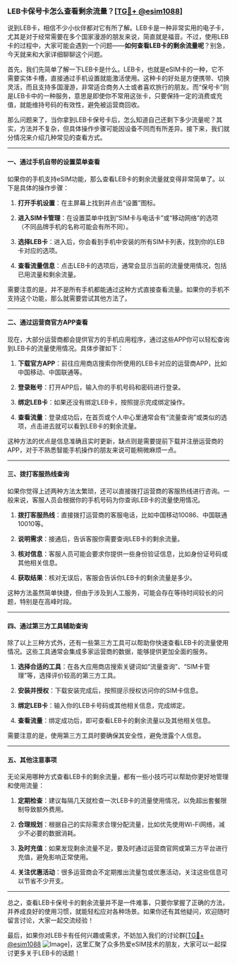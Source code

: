 ### LEB卡保号卡怎么查看剩余流量？[[TG💪+ @esim1088](https://t.me/s/esim1088)]

说到LEB卡，相信不少小伙伴都对它有所了解。LEB卡是一种非常实用的电子卡，尤其是对于经常需要在多个国家漫游的朋友来说，简直就是福音。不过，使用LEB卡的过程中，大家可能会遇到一个问题——**如何查看LEB卡的剩余流量呢**？别急，今天就来和大家详细聊聊这个问题。

首先，我们先简单了解一下LEB卡是什么。LEB卡，也就是eSIM卡的一种，它不需要实体卡槽，直接通过手机设置就能激活使用。这种卡的好处是方便携带、切换灵活，而且支持多国漫游，非常适合商务人士或者喜欢旅行的朋友。而“保号卡”则是LEB卡中的一种服务，意思是即使你不常用这张卡，只要保持一定的消费或充值，就能维持号码的有效性，避免被运营商回收。

那么问题来了，当你拿到LEB卡保号卡后，怎么知道自己还剩下多少流量呢？其实，方法并不复杂，但具体操作步骤可能因设备不同而有所差异。接下来，我们就分情况来介绍几种常见的查看方式。

---

#### **一、通过手机自带的设置菜单查看**

如果你的手机支持eSIM功能，那么查看LEB卡的剩余流量就变得非常简单了。以下是具体的操作步骤：

1. **打开手机设置**：在主屏幕上找到并点击“设置”图标。
   
2. **进入SIM卡管理**：在设置菜单中找到“SIM卡与电话卡”或“移动网络”的选项（不同品牌手机的名称可能会有所不同）。

3. **选择LEB卡**：进入后，你会看到手机中安装的所有SIM卡列表，找到你的LEB卡对应的选项。

4. **查看流量信息**：点击LEB卡的选项后，通常会显示当前的流量使用情况，包括已用流量和剩余流量。

需要注意的是，并不是所有手机都能通过这种方式直接查看流量。如果你的手机不支持这个功能，那么就需要尝试其他方法了。

---

#### **二、通过运营商官方APP查看**

现在，大部分运营商都会提供官方的手机应用程序，通过这些APP你可以轻松查询到LEB卡的流量使用情况。具体步骤如下：

1. **下载官方APP**：前往应用商店搜索你所使用的LEB卡对应的运营商APP，比如中国移动、中国联通等。

2. **登录账号**：打开APP后，输入你的手机号码和密码进行登录。

3. **绑定LEB卡**：如果还没有绑定LEB卡，按照提示完成绑定操作。

4. **查看流量**：登录成功后，在首页或个人中心里通常会有“流量查询”或类似的选项，点击进去就可以看到LEB卡的剩余流量。

这种方法的优点是信息准确且实时更新，缺点则是需要提前下载并注册运营商的APP，对于不熟悉智能手机操作的朋友来说可能稍微麻烦一点。

---

#### **三、拨打客服热线查询**

如果你觉得上述两种方法太繁琐，还可以直接拨打运营商的客服热线进行咨询。一般来说，客服人员会根据你的手机号码为你查询LEB卡的流量使用情况。

1. **拨打客服热线**：直接拨打运营商的客服电话，比如中国移动10086、中国联通10010等。

2. **说明需求**：接通后，告诉客服你需要查询LEB卡的剩余流量。

3. **核对信息**：客服人员可能会要求你提供一些身份验证信息，比如身份证号码或其他相关信息。

4. **获取结果**：核对无误后，客服会告诉你LEB卡的剩余流量是多少。

这种方法虽然简单快捷，但由于涉及到人工服务，可能会存在等待时间较长的问题，特别是在高峰时段。

---

#### **四、通过第三方工具辅助查询**

除了以上三种方式外，还有一些第三方工具可以帮助你快速查看LEB卡的流量使用情况。这些工具通常会集成多家运营商的数据，能够提供更加全面的服务。

1. **选择合适的工具**：在各大应用商店搜索关键词如“流量查询”、“SIM卡管理”等，选择评价较高的第三方工具。

2. **安装并授权**：下载安装完成后，按照提示授权访问你的SIM卡信息。

3. **绑定LEB卡**：输入你的LEB卡号码或其他相关信息，完成绑定。

4. **查看流量**：绑定成功后，即可查看LEB卡的剩余流量以及其他相关信息。

需要注意的是，使用第三方工具时要确保其安全性，避免泄露个人信息。

---

#### **五、其他注意事项**

无论采用哪种方式查看LEB卡的剩余流量，都有一些小技巧可以帮助你更好地管理和使用流量：

1. **定期检查**：建议每隔几天就检查一次LEB卡的流量使用情况，以免超出套餐限制导致额外费用。

2. **合理规划**：根据自己的实际需求合理分配流量，比如优先使用Wi-Fi网络，减少不必要的数据消耗。

3. **及时充值**：如果发现剩余流量不足，要及时通过运营商官网或第三方平台进行充值，避免影响正常使用。

4. **关注优惠活动**：很多运营商会不定期推出流量包或优惠活动，关注这些信息可以节省不少开支。

---

总之，查看LEB卡保号卡的剩余流量并不是一件难事，只要你掌握了正确的方法，并养成良好的使用习惯，就能轻松应对各种场景。如果你还有其他疑问，欢迎随时留言讨论，大家一起交流经验！

最后，如果你对LEB卡有任何兴趣或需求，不妨加入我们的讨论群[[TG💪+ @esim1088](https://t.me/s/esim1088) ![Image](https://i.postimg.cc/4NQfJmqS/Snipaste-2025-05-13-00-14-12.png)]，这里汇聚了众多热爱eSIM技术的朋友，大家可以一起探讨更多关于LEB卡的话题！
